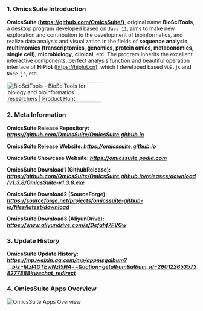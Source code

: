### 1. OmicsSuite Introduction
**OmicsSuite (https://github.com/OmicsSuite/)**, original name **BioSciTools**, a desktop program developed based on `Java 11`, aims to make new exploration and contribution to the development of bioinformatics, and realize data analysis and visualization in the fields of **sequence analysis**, **multimomics (transcriptomics, genomics, protein omics, metabonomics, single cell)**, **microbiology**, **clinical**, etc. The program inherits the excellent interactive components, perfect analysis function and beautiful operation interface of **HiPlot** (https://hiplot.cn), which I developed based `VUE.js` and `Node.js`, etc.

<a href="https://www.producthunt.com/posts/bioscitools?utm_source=badge-featured&utm_medium=badge&utm_souce=badge-bioscitools" target="_blank">
<img src="https://api.producthunt.com/widgets/embed-image/v1/featured.svg?post_id=386938&theme=light" alt="BioSciTools - BioSciTools&#0032;for&#0032;biology&#0032;and&#0032;bioinformatics&#0032;researchers | Product Hunt" style="width: 250px; height: 54px;" width="250" height="54" />
</a>

### 2. Meta Information
**OmicsSuite Release Repository: _https://github.com/OmicsSuite/OmicsSuite.github.io_**

**OmicsSuite Release Website: _https://omicssuite.github.io_**

**OmicsSuite Showcase Website: _https://omicssuite.podia.com_**

**OmicsSuite Download1 (GithubRelease): _https://github.com/OmicsSuite/OmicsSuite.github.io/releases/download/v1.3.8/OmicsSuite-v1.3.8.exe_**

**OmicsSuite Download2 (SourceForge): _https://sourceforge.net/projects/omicssuite-github-io/files/latest/download_**

**OmicsSuite Download3 (AliyunDrive): _https://www.aliyundrive.com/s/Defuhf7FVGw_**

### 3. Update History
**OmicsSuite Update History: _https://mp.weixin.qq.com/mp/appmsgalbum?__biz=MzI4OTEwNzI5NA==&action=getalbum&album_id=2601226535738277888#wechat_redirect_**

### 4. OmicsSuite Apps Overview
![OmicsSuite Apps Overview](https://mmbiz.qpic.cn/mmbiz_png/2kzTYj03uPChs9VVPiakP6YIAfLqSIWTKj2n5KWHEsVXhep3cibA8IvyFv1ZgmiakBSIbpyxgA3ILZl7Wv04ybxPQ/640?wx_fmt=png&wxfrom=5&wx_lazy=1&wx_co=1)

